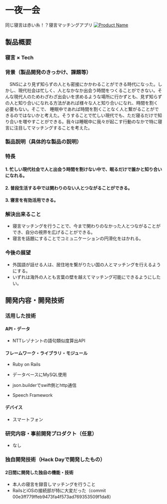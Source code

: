 
# 一夜一会

同じ寝言は赤い糸！？寝言マッチングアプリ
[![Product Name](https://raw.github.com/GabLeRoux/WebMole/master/ressources/WebMole_Youtube_Video.png)](https://www.youtube.com/channel/UC4PtjOfZTbVp9DwtJv82Lzg)

## 製品概要
### 寝言 × Tech

### 背景（製品開発のきっかけ、課題等）

　SNSにより見ず知らずの人とも密接にかかわることができる時代になった。しかし、現代社会は忙しく、人となかなか出会う時間をつくることができない。そんな現代人のためわざわざ出会いを求めるような場所に行かずとも、見ず知らずの人と知り合いになれる方法があれば様々な人と知り合いになれ、時間を割く必要もない。そこで、 睡眠中であれば時間を割くことなく人と繋がることができるのではないかと考えた。そうすることで忙しい現代でも、ただ寝るだけで知り合いを増やすことができる。我々は睡眠中に我々が起こす行動のなかで特に寝言に注目してマッチングすることを考えた。


### 製品説明（具体的な製品の説明）


### 特長

#### 1. 忙しい現代社会で人と出会う時間を割けない中で、眠るだけで誰かと知り合いになれる。

#### 2. 普段生活する中では関わりのない人とつながることができる。

#### 3. 寝言を有効活用できる。

### 解決出来ること
- 寝言マッチングを行うことで、今まで関わりのなかった人とつながることができ、自分の視界を広げることができる。
- 寝言を話題にすることでコミュニケーションの円滑化をはかれる。

### 今後の展望
- 外国語が話せる人は、居住地を繋がりたい国の人とマッチングを行えるようにする。
- いずれは海外の人とも言葉の壁を越えてマッチング可能にできるようにしたい。



## 開発内容・開発技術
### 活用した技術
#### API・データ

* NTTレゾナントの語句類似度算出API


#### フレームワーク・ライブラリ・モジュール
* Ruby on Rails

* データベースにMySQL使用

* json.builderでswift側とhttp通信

* Speech Framework

#### デバイス
* スマートフォン


### 研究内容・事前開発プロダクト（任意）

* なし



### 独自開発技術（Hack Dayで開発したもの）
#### 2日間に開発した独自の機能・技術
* 本人の寝言を録音しマッチングを行うこと
* RailsとiOSの接続部が特に大変だった（commit 00e3ff779ffeb9473fa4f573ad769353509f1da8）
